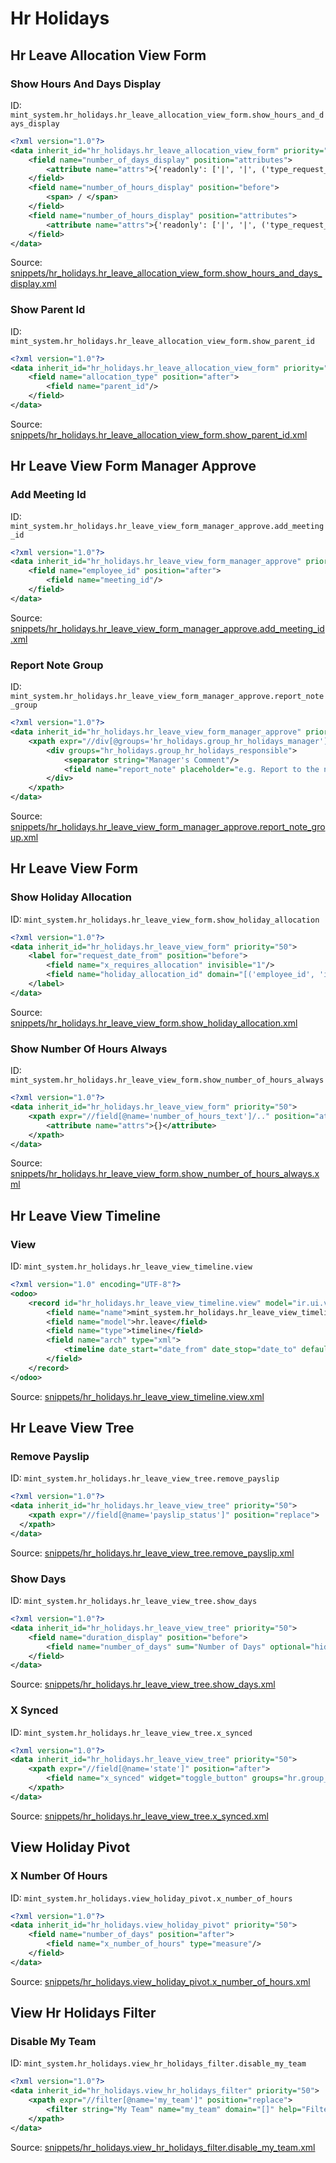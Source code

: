 # Hr Holidays
## Hr Leave Allocation View Form  
### Show Hours And Days Display  
ID: `mint_system.hr_holidays.hr_leave_allocation_view_form.show_hours_and_days_display`  
```xml
<?xml version="1.0"?>
<data inherit_id="hr_holidays.hr_leave_allocation_view_form" priority="50">
    <field name="number_of_days_display" position="attributes">
        <attribute name="attrs">{'readonly': ['|', '|', ('type_request_unit', '=', 'hour'), ('state', 'not in', ('draft', 'confirm')), ('allocation_type', '=', 'accrual')]}</attribute>
    </field>
    <field name="number_of_hours_display" position="before">
        <span> / </span>
    </field>
    <field name="number_of_hours_display" position="attributes">
        <attribute name="attrs">{'readonly': ['|', '|', ('type_request_unit', '!=', 'hour'), ('state', 'not in', ('draft', 'confirm')), ('allocation_type', '=', 'accrual')]}</attribute>
    </field>
</data>

```
Source: [snippets/hr_holidays.hr_leave_allocation_view_form.show_hours_and_days_display.xml](https://github.com/Mint-System/Odoo-Build/tree/16.0/snippets/hr_holidays.hr_leave_allocation_view_form.show_hours_and_days_display.xml)

### Show Parent Id  
ID: `mint_system.hr_holidays.hr_leave_allocation_view_form.show_parent_id`  
```xml
<?xml version="1.0"?>
<data inherit_id="hr_holidays.hr_leave_allocation_view_form" priority="50">
    <field name="allocation_type" position="after">
        <field name="parent_id"/>
    </field>
</data>

```
Source: [snippets/hr_holidays.hr_leave_allocation_view_form.show_parent_id.xml](https://github.com/Mint-System/Odoo-Build/tree/16.0/snippets/hr_holidays.hr_leave_allocation_view_form.show_parent_id.xml)

## Hr Leave View Form Manager Approve  
### Add Meeting Id  
ID: `mint_system.hr_holidays.hr_leave_view_form_manager_approve.add_meeting_id`  
```xml
<?xml version="1.0"?>
<data inherit_id="hr_holidays.hr_leave_view_form_manager_approve" priority="50">
    <field name="employee_id" position="after">
        <field name="meeting_id"/>
    </field>
</data>

```
Source: [snippets/hr_holidays.hr_leave_view_form_manager_approve.add_meeting_id.xml](https://github.com/Mint-System/Odoo-Build/tree/16.0/snippets/hr_holidays.hr_leave_view_form_manager_approve.add_meeting_id.xml)

### Report Note Group  
ID: `mint_system.hr_holidays.hr_leave_view_form_manager_approve.report_note_group`  
```xml
<?xml version="1.0"?>
<data inherit_id="hr_holidays.hr_leave_view_form_manager_approve" priority="50">
    <xpath expr="//div[@groups='hr_holidays.group_hr_holidays_manager']" position="replace">
        <div groups="hr_holidays.group_hr_holidays_responsible">
            <separator string="Manager's Comment"/>
            <field name="report_note" placeholder="e.g. Report to the next month..."/>
        </div>
    </xpath>
</data>

```
Source: [snippets/hr_holidays.hr_leave_view_form_manager_approve.report_note_group.xml](https://github.com/Mint-System/Odoo-Build/tree/16.0/snippets/hr_holidays.hr_leave_view_form_manager_approve.report_note_group.xml)

## Hr Leave View Form  
### Show Holiday Allocation  
ID: `mint_system.hr_holidays.hr_leave_view_form.show_holiday_allocation`  
```xml
<?xml version="1.0"?>
<data inherit_id="hr_holidays.hr_leave_view_form" priority="50">
    <label for="request_date_from" position="before">
        <field name="x_requires_allocation" invisible="1"/>
        <field name="holiday_allocation_id" domain="[('employee_id', 'in', employee_ids), ('holiday_status_id', '=', holiday_status_id), ('date_from', '&lt;=', request_date_from)]" required="1" attrs="{'invisible': ['|', ('x_requires_allocation', '=', 'no'), ('request_date_from', '=', False)], 'readonly': [('state', 'not in', ('draft', 'confirm'))] }" options="{'no_create': True, 'no_open': True}"/>
    </label>
</data>

```
Source: [snippets/hr_holidays.hr_leave_view_form.show_holiday_allocation.xml](https://github.com/Mint-System/Odoo-Build/tree/16.0/snippets/hr_holidays.hr_leave_view_form.show_holiday_allocation.xml)

### Show Number Of Hours Always  
ID: `mint_system.hr_holidays.hr_leave_view_form.show_number_of_hours_always`  
```xml
<?xml version="1.0"?>
<data inherit_id="hr_holidays.hr_leave_view_form" priority="50">
    <xpath expr="//field[@name='number_of_hours_text']/.." position="attributes">
        <attribute name="attrs">{}</attribute>
    </xpath>
</data>

```
Source: [snippets/hr_holidays.hr_leave_view_form.show_number_of_hours_always.xml](https://github.com/Mint-System/Odoo-Build/tree/16.0/snippets/hr_holidays.hr_leave_view_form.show_number_of_hours_always.xml)

## Hr Leave View Timeline  
### View  
ID: `mint_system.hr_holidays.hr_leave_view_timeline.view`  
```xml
<?xml version="1.0" encoding="UTF-8"?>
<odoo>
    <record id="hr_holidays.hr_leave_view_timeline.view" model="ir.ui.view">
        <field name="name">mint_system.hr_holidays.hr_leave_view_timeline.view</field>
        <field name="model">hr.leave</field>
        <field name="type">timeline</field>
        <field name="arch" type="xml">
            <timeline date_start="date_from" date_stop="date_to" default_group_by="employee_id" event_open_popup="true"/>
        </field>
    </record>
</odoo>

```
Source: [snippets/hr_holidays.hr_leave_view_timeline.view.xml](https://github.com/Mint-System/Odoo-Build/tree/16.0/snippets/hr_holidays.hr_leave_view_timeline.view.xml)

## Hr Leave View Tree  
### Remove Payslip  
ID: `mint_system.hr_holidays.hr_leave_view_tree.remove_payslip`  
```xml
<?xml version="1.0"?>
<data inherit_id="hr_holidays.hr_leave_view_tree" priority="50">
    <xpath expr="//field[@name='payslip_status']" position="replace">
  </xpath>
</data>

```
Source: [snippets/hr_holidays.hr_leave_view_tree.remove_payslip.xml](https://github.com/Mint-System/Odoo-Build/tree/16.0/snippets/hr_holidays.hr_leave_view_tree.remove_payslip.xml)

### Show Days  
ID: `mint_system.hr_holidays.hr_leave_view_tree.show_days`  
```xml
<?xml version="1.0"?>
<data inherit_id="hr_holidays.hr_leave_view_tree" priority="50">
    <field name="duration_display" position="before">
        <field name="number_of_days" sum="Number of Days" optional="hide"/>
    </field>
</data>

```
Source: [snippets/hr_holidays.hr_leave_view_tree.show_days.xml](https://github.com/Mint-System/Odoo-Build/tree/16.0/snippets/hr_holidays.hr_leave_view_tree.show_days.xml)

### X Synced  
ID: `mint_system.hr_holidays.hr_leave_view_tree.x_synced`  
```xml
<?xml version="1.0"?>
<data inherit_id="hr_holidays.hr_leave_view_tree" priority="50">
    <xpath expr="//field[@name='state']" position="after">
        <field name="x_synced" widget="toggle_button" groups="hr.group_hr_user"/>
    </xpath>
</data>

```
Source: [snippets/hr_holidays.hr_leave_view_tree.x_synced.xml](https://github.com/Mint-System/Odoo-Build/tree/16.0/snippets/hr_holidays.hr_leave_view_tree.x_synced.xml)

## View Holiday Pivot  
### X Number Of Hours  
ID: `mint_system.hr_holidays.view_holiday_pivot.x_number_of_hours`  
```xml
<?xml version="1.0"?>
<data inherit_id="hr_holidays.view_holiday_pivot" priority="50">
    <field name="number_of_days" position="after">
        <field name="x_number_of_hours" type="measure"/>
    </field>
</data>

```
Source: [snippets/hr_holidays.view_holiday_pivot.x_number_of_hours.xml](https://github.com/Mint-System/Odoo-Build/tree/16.0/snippets/hr_holidays.view_holiday_pivot.x_number_of_hours.xml)

## View Hr Holidays Filter  
### Disable My Team  
ID: `mint_system.hr_holidays.view_hr_holidays_filter.disable_my_team`  
```xml
<?xml version="1.0"?>
<data inherit_id="hr_holidays.view_hr_holidays_filter" priority="50">
    <xpath expr="//filter[@name='my_team']" position="replace">
        <filter string="My Team" name="my_team" domain="[]" help="Filter has been modified to not filter"/>
    </xpath>
</data>

```
Source: [snippets/hr_holidays.view_hr_holidays_filter.disable_my_team.xml](https://github.com/Mint-System/Odoo-Build/tree/16.0/snippets/hr_holidays.view_hr_holidays_filter.disable_my_team.xml)

